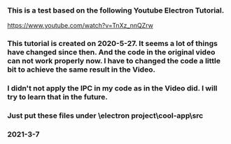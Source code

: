 ### This is a test based on the following Youtube Electron Tutorial.
https://www.youtube.com/watch?v=TnXz_nnQZrw

### This tutorial is created on 2020-5-27. It seems a lot of things have changed since then. And the code in the original video can not work properly now. I have to changed the code a little bit to achieve the same result in the Video.

### I didn't not apply the IPC in my code as in the Video did. I will try to learn that in the future.

### Just put these files under \electron project\cool-app\src

### 2021-3-7
